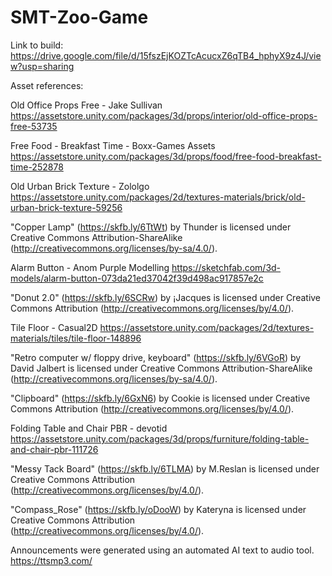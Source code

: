 # SMT-Zoo-Game
Link to build: https://drive.google.com/file/d/15fszEjKOZTcAcucxZ6qTB4_hphyX9z4J/view?usp=sharing 

Asset references:

Old Office Props Free - Jake Sullivan
https://assetstore.unity.com/packages/3d/props/interior/old-office-props-free-53735

Free Food - Breakfast Time - Boxx-Games Assets
https://assetstore.unity.com/packages/3d/props/food/free-food-breakfast-time-252878

Old Urban Brick Texture - Zololgo
https://assetstore.unity.com/packages/2d/textures-materials/brick/old-urban-brick-texture-59256

"Copper Lamp" (https://skfb.ly/6TtWt) by Thunder is licensed under Creative Commons Attribution-ShareAlike (http://creativecommons.org/licenses/by-sa/4.0/).

Alarm Button - Anom Purple Modelling
https://sketchfab.com/3d-models/alarm-button-073da21ed37042f39d498ac917857e2c

"Donut 2.0" (https://skfb.ly/6SCRw) by ¡Jacques is licensed under Creative Commons Attribution (http://creativecommons.org/licenses/by/4.0/).

Tile Floor - Casual2D
https://assetstore.unity.com/packages/2d/textures-materials/tiles/tile-floor-148896

"Retro computer w/ floppy drive, keyboard" (https://skfb.ly/6VGoR) by David Jalbert is licensed under Creative Commons Attribution-ShareAlike (http://creativecommons.org/licenses/by-sa/4.0/).

"Clipboard" (https://skfb.ly/6GxN6) by Cookie is licensed under Creative Commons Attribution (http://creativecommons.org/licenses/by/4.0/).

Folding Table and Chair PBR - devotid
https://assetstore.unity.com/packages/3d/props/furniture/folding-table-and-chair-pbr-111726

"Messy Tack Board" (https://skfb.ly/6TLMA) by M.Reslan is licensed under Creative Commons Attribution (http://creativecommons.org/licenses/by/4.0/).

"Compass_Rose" (https://skfb.ly/oDooW) by Kateryna is licensed under Creative Commons Attribution (http://creativecommons.org/licenses/by/4.0/).

Announcements were generated using an automated AI text to audio tool. https://ttsmp3.com/
